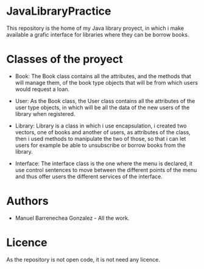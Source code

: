 # JavaLibraryPractice
This repository is the home of my Java library proyect, in which i make available a grafic interface for libraries where they can be borrow books.

# Classes of the proyect
- Book: The Book class contains all the attributes, and the methods that will manage them, of the book type objects that will be from which users would request a loan.

- User: As the Book class, the User class contains all the attributes of the user type objects, in which will be all the data of the new users of the library when registered.

- Library: Library is a class in which i use encapsulation, i created two vectors, one of books and another of users, as attributes of the class, then i used methods to manipulate the two of those, so that i can let users for example be able to unsubscribe or borrow books from the library.

- Interface: The interface class is the one where the menu is declared, it use control sentences to move between the different points of the menu and thus offer users the different services of the interface.

# Authors
- Manuel Barrenechea Gonzalez - All the work.

# Licence
As the repository is not open code, it is not need any licence.
